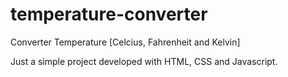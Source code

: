 # temperature-converter
Converter Temperature [Celcius, Fahrenheit and Kelvin]

Just a simple project developed with HTML, CSS and Javascript.
